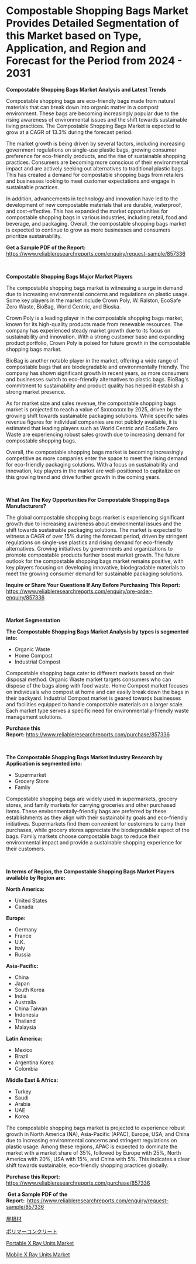 <p><h1>Compostable Shopping Bags Market Provides Detailed Segmentation of this Market based on Type, Application, and Region and Forecast for the Period from 2024 - 2031</h1></p><p><strong>Compostable Shopping Bags Market Analysis and Latest Trends</strong></p>
<p><p>Compostable shopping bags are eco-friendly bags made from natural materials that can break down into organic matter in a compost environment. These bags are becoming increasingly popular due to the rising awareness of environmental issues and the shift towards sustainable living practices. The Compostable Shopping Bags Market is expected to grow at a CAGR of 13.3% during the forecast period.</p><p>The market growth is being driven by several factors, including increasing government regulations on single-use plastic bags, growing consumer preference for eco-friendly products, and the rise of sustainable shopping practices. Consumers are becoming more conscious of their environmental impact and are actively seeking out alternatives to traditional plastic bags. This has created a demand for compostable shopping bags from retailers and businesses looking to meet customer expectations and engage in sustainable practices.</p><p>In addition, advancements in technology and innovation have led to the development of new compostable materials that are durable, waterproof, and cost-effective. This has expanded the market opportunities for compostable shopping bags in various industries, including retail, food and beverage, and packaging. Overall, the compostable shopping bags market is expected to continue to grow as more businesses and consumers prioritize sustainability.</p></p>
<p><strong>Get a Sample PDF of the Report:&nbsp;</strong> <a href="https://www.reliableresearchreports.com/enquiry/request-sample/857336">https://www.reliableresearchreports.com/enquiry/request-sample/857336</a></p>
<p>&nbsp;</p>
<p><strong>Compostable Shopping Bags Major Market Players</strong></p>
<p><p>The compostable shopping bags market is witnessing a surge in demand due to increasing environmental concerns and regulations on plastic usage. Some key players in the market include Crown Poly, W. Ralston, EcoSafe Zero Waste, BioBag, World Centric, and Bioska.</p><p>Crown Poly is a leading player in the compostable shopping bags market, known for its high-quality products made from renewable resources. The company has experienced steady market growth due to its focus on sustainability and innovation. With a strong customer base and expanding product portfolio, Crown Poly is poised for future growth in the compostable shopping bags market.</p><p>BioBag is another notable player in the market, offering a wide range of compostable bags that are biodegradable and environmentally friendly. The company has shown significant growth in recent years, as more consumers and businesses switch to eco-friendly alternatives to plastic bags. BioBag's commitment to sustainability and product quality has helped it establish a strong market presence.</p><p>As for market size and sales revenue, the compostable shopping bags market is projected to reach a value of $xxxxxxxx by 2025, driven by the growing shift towards sustainable packaging solutions. While specific sales revenue figures for individual companies are not publicly available, it is estimated that leading players such as World Centric and EcoSafe Zero Waste are experiencing robust sales growth due to increasing demand for compostable shopping bags.</p><p>Overall, the compostable shopping bags market is becoming increasingly competitive as more companies enter the space to meet the rising demand for eco-friendly packaging solutions. With a focus on sustainability and innovation, key players in the market are well-positioned to capitalize on this growing trend and drive further growth in the coming years.</p></p>
<p>&nbsp;</p>
<p><strong>What Are The Key Opportunities For Compostable Shopping Bags Manufacturers?</strong></p>
<p><p>The global compostable shopping bags market is experiencing significant growth due to increasing awareness about environmental issues and the shift towards sustainable packaging solutions. The market is expected to witness a CAGR of over 15% during the forecast period, driven by stringent regulations on single-use plastics and rising demand for eco-friendly alternatives. Growing initiatives by governments and organizations to promote compostable products further boost market growth. The future outlook for the compostable shopping bags market remains positive, with key players focusing on developing innovative, biodegradable materials to meet the growing consumer demand for sustainable packaging solutions.</p></p>
<p><strong>Inquire or Share Your Questions If Any Before Purchasing This Report:</strong> <a href="https://www.reliableresearchreports.com/enquiry/pre-order-enquiry/857336">https://www.reliableresearchreports.com/enquiry/pre-order-enquiry/857336</a></p>
<p>&nbsp;</p>
<p><strong>Market Segmentation</strong></p>
<p><strong>The Compostable Shopping Bags Market Analysis by types is segmented into:</strong></p>
<p><ul><li>Organic Waste</li><li>Home Compost</li><li>Industrial Compost</li></ul></p>
<p><p>Compostable shopping bags cater to different markets based on their disposal method. Organic Waste market targets consumers who can dispose of the bags along with food waste. Home Compost market focuses on individuals who compost at home and can easily break down the bags in their backyard. Industrial Compost market is geared towards businesses and facilities equipped to handle compostable materials on a larger scale. Each market type serves a specific need for environmentally-friendly waste management solutions.</p></p>
<p><strong>Purchase this Report:&nbsp;</strong><a href="https://www.reliableresearchreports.com/purchase/857336">https://www.reliableresearchreports.com/purchase/857336</a></p>
<p>&nbsp;</p>
<p><strong>The Compostable Shopping Bags Market Industry Research by Application is segmented into:</strong></p>
<p><ul><li>Supermarket</li><li>Grocery Store</li><li>Family</li></ul></p>
<p><p>Compostable shopping bags are widely used in supermarkets, grocery stores, and family markets for carrying groceries and other purchased items. These environmentally-friendly bags are preferred by these establishments as they align with their sustainability goals and eco-friendly initiatives. Supermarkets find them convenient for customers to carry their purchases, while grocery stores appreciate the biodegradable aspect of the bags. Family markets choose compostable bags to reduce their environmental impact and provide a sustainable shopping experience for their customers.</p></p>
<p>&nbsp;</p>
<p><strong>In terms of Region, the Compostable Shopping Bags Market Players available by Region are:</strong></p>
<p>
    <p> <strong> North America: </strong>
        <ul>
            <li>United States</li>
            <li>Canada</li>
        </ul>
        </p> 
    <p> <strong> Europe: </strong>
        <ul>
            <li>Germany</li>
            <li>France</li>
            <li>U.K.</li>
            <li>Italy</li>
            <li>Russia</li>
        </ul>
        </p> 
    <p> <strong> Asia-Pacific: </strong>
        <ul>
            <li>China</li>
            <li>Japan</li>
            <li>South Korea</li>
            <li>India</li>
            <li>Australia</li>
            <li>China Taiwan</li>
            <li>Indonesia</li>
            <li>Thailand</li>
            <li>Malaysia</li>
        </ul>
        </p> 
    <p> <strong> Latin America: </strong>
        <ul>
            <li>Mexico</li>
            <li>Brazil</li>
            <li>Argentina Korea</li>
            <li>Colombia</li>
        </ul>
        </p> 
    <p> <strong> Middle East & Africa: </strong>
        <ul>
            <li>Turkey</li>
            <li>Saudi</li>
            <li>Arabia</li>
            <li>UAE</li>
            <li>Korea</li>
        </ul>
    </p>
    </p>
<p><p>The compostable shopping bags market is projected to experience robust growth in North America (NA), Asia-Pacific (APAC), Europe, USA, and China due to increasing environmental concerns and stringent regulations on plastic usage. Among these regions, APAC is expected to dominate the market with a market share of 35%, followed by Europe with 25%, North America with 20%, USA with 15%, and China with 5%. This indicates a clear shift towards sustainable, eco-friendly shopping practices globally.</p></p>
<p><strong>Purchase this Report: </strong><a href="https://www.reliableresearchreports.com/purchase/857336">https://www.reliableresearchreports.com/purchase/857336</a></p>
<p>&nbsp;<strong>Get a Sample PDF of the Report:&nbsp;&nbsp;</strong><a href="https://www.reliableresearchreports.com/enquiry/request-sample/857336">https://www.reliableresearchreports.com/enquiry/request-sample/857336</a></p>
<p><strong></strong></p>
<p><p><a href="https://github.com/wkuactfdzwizk06/Market-Research-Report-List-1/blob/main/94334464298.md">屋根材</a></p><p><a href="https://github.com/lrlmopnhwd79300/Market-Research-Report-List-1/blob/main/23544774299.md">ポリマーコンクリート</a></p><p><a href="https://issuu.com/reportprime-2/docs/portable-x-ray-units-market-size-2030.pptx">Portable X Ray Units Market</a></p><p><a href="https://issuu.com/reportprime-2/docs/mobile-x-ray-units-market-size-2030.pptx">Mobile X Ray Units Market</a></p></p>
